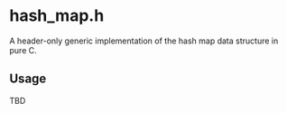 # hash_map.h
A header-only generic implementation of the hash map data structure in pure C.

## Usage
TBD

